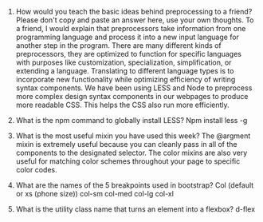 1.	How would you teach the basic ideas behind preprocessing to a friend? Please don't copy and paste an answer here, use your own thoughts.
To a friend, I would explain that preprocessors take information from one programming language and process it into a new input language for another step in the program. There are many different kinds of preprocessors, they are optimized to function for specific languages with purposes like customization, specialization, simplification, or extending a language.  Translating to different language types is to incorporate new functionality while optimizing efficiency of writing syntax components.  We have been using LESS and Node to preprocess more complex design syntax components in our webpages to produce more readable CSS. This helps the CSS also run more efficiently. 

2.	What is the npm command to globally install LESS? 
Npm install less -g

3.	What is the most useful mixin you have used this week?
The @argment mixin is extremely useful because you can cleanly pass in all of the components to the designated selector. The color mixins are also very useful for matching color schemes throughout your page to specific color codes. 

4.	What are the names of the 5 breakpoints used in bootstrap? 
Col (default or xs (phone size))
col-sm 
col-med
col-lg
col-xl

5.	What is the utility class name that turns an element into a flexbox?
d-flex

